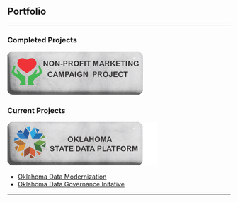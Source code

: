 ## Portfolio

---

### Completed Projects 

[<img src="images/NonProfitButton.gif?raw=true"/>](/pages/SASProject.md)

### Current Projects

[<img src="images/SDP Button.gif?raw=true"/>](/pages/OklahomaStateDataPlatformProject.md)
- [Oklahoma Data Modernization](https://oklahoma.gov/omes/services/information-services/dataservices.html)
- [Oklahoma Data Governance Initative](https://oklahoma.gov/omes/services/information-services/data-governance.html)

---


